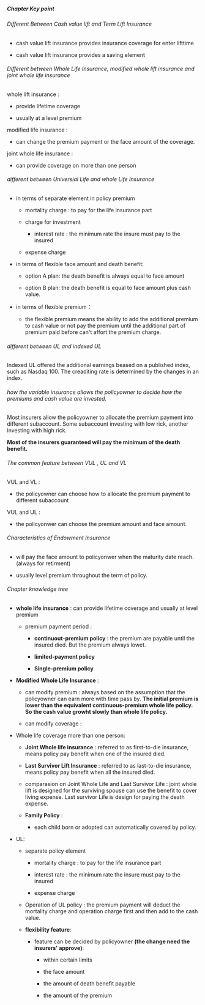##### Chapter Key point

###### Different Between Cash value lift and Term Lift Insurance

- cash value lift insurance provides insurance coverage for enter lifttime

- cash value lift insurance provides a saving element

###### Different between Whole Life Insurance, modified whole lift insurance and joint whole life insurance

whole lift insurance : 

- provide lifetime coverage

- usually at a level premium

modified life insurance : 

- can change the  premium payment or the face amount of the coverage.

joint whole life insurance : 

- can provide coverage on more than one person

###### different between Universial Life and whole Life Insurance

- in terms of separate element in policy premium
  
  - mortality charge : to pay for the life insurance part
  
  - charge for investment 
    
    - interest rate : the minimum rate the insure must pay to the insured
  
  - expense charge 

- in terms of flexible face amount and death benefit:
  
  - option A plan:  the death benefit is always equal to face amount
  
  - option B plan: the death benefit is equal to face amount plus cash value.

- in terms of flexible premium：
  
  - the flexible premium means the ability to add the additional premium to cash value or not pay the premium until the additional part of premium paid before can't affort the premium charge.

###### different between UL and indexed UL

Indexed UL offered the additional earnings beased on a published index, such as Nasdaq 100. The creaditing rate is determined by the changes in an index.

###### how the variable insurance allows the policyowner to decide how the premiums and cash value are invested.

Most insurers allow the policyowner to allocate the premium payment into different subaccount. Some subaccount investing with low rick, another investing with high rick.

**Most of the insurers guaranteed will pay the minimum of the death benefit.**

###### The common feature between VUL , UL and VL

VUL and VL :

- the policyowner can choose how to allocate the premium payment to different subaccount

VUL and UL :

- the policyonwer can choose the premium amount and face amount.

###### Characteristics of Endowment Insurance

- will pay the face amount to policyonwer when the maturity date reach.(always for retirment)

- usually level premium throughout the term of policy.

###### Chapter knowledge tree

- **whole life insurance** : can provide lifetime coverage and usually at level premium
  
  - premium payment period : 
    - **continuout-premium policy** : the premium are payable until the insured died. But the premium always lowet.
    
    - **limited-payment policy** 
    
    - **Single-premium policy** 

- **Modified Whole Life Insurance** : 
  
  - can modify premium : always based on the assumption that the policyowner can earn more with time pass by. **The initial premium is lower than the equivalent continuous-premium whole life policy. So the cash value growht slowly than whole life policy.**
  
  - can modify coverage : 

- Whole life coverage more than one person:
  
  - **Joint Whole life insurance** : referred to as first-to-die insurance, means policy pay benefit when one of the insured died.
  
  - **Last Survivor Lift Insurance** : referred to as last-to-die insurance, means policy pay benefit when all the insured died.
  
  - comparasion on  Joint Whole Life and Last Survivor Life : joint whole lift is designed for the surviving spouse can use the benefit to cover living expense. Last survivor Life is design for paying the death expense.
  
  - **Family Policy** : 
    
    - each child born or adopted can automatically covered by policy.

- UL:
  
  - separate policy element
    
    - mortality charge : to pay for the life insurance part
    
    - interest rate : the minimum rate the insure must pay to the insured
    
    - expense charge
  
  - Operation of UL policy : the premium payment will deduct the mortality charge and operation charge first and then add to the cash value. 
  
  - **flexibility feature**:
    
    - feature can be decided by policyowner **(the change need the insurers' approve)**:
      - within certain limits
      
      - the face amount
      
      - the amount of death benefit payable
      
      - the amount of the premium
